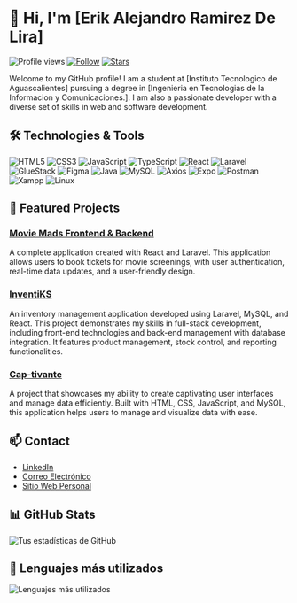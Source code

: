 # 👋 Hi, I'm [Erik Alejandro Ramirez De Lira]

![Profile views](https://komarev.com/ghpvc/?username=tu_nombre_de_usuario&color=brightgreen) [![Follow](https://img.shields.io/github/followers/tu_nombre_de_usuario?label=Follow&style=social)](https://github.com/tu_nombre_de_usuario) [![Stars](https://img.shields.io/github/stars/tu_nombre_de_usuario?style=social)](https://github.com/tu_nombre_de_usuario)

Welcome to my GitHub profile! I am a student at [Instituto Tecnologico de Aguascalientes] pursuing a degree in [Ingenieria en Tecnologias de la Informacion y Comunicaciones.]. I am also a passionate developer with a diverse set of skills in web and software development.

## 🛠️ Technologies & Tools

<p>
  <img src="https://img.shields.io/badge/HTML5-E34F26?style=for-the-badge&logo=html5&logoColor=white" alt="HTML5" />
  <img src="https://img.shields.io/badge/CSS3-1572B6?style=for-the-badge&logo=css3&logoColor=white" alt="CSS3" />
  <img src="https://img.shields.io/badge/JavaScript-F7DF1E?style=for-the-badge&logo=javascript&logoColor=black" alt="JavaScript" />
  <img src="https://img.shields.io/badge/TypeScript-007ACC?style=for-the-badge&logo=typescript&logoColor=white" alt="TypeScript" />
  <img src="https://img.shields.io/badge/React-61DAFB?style=for-the-badge&logo=react&logoColor=black" alt="React" />
  <img src="https://img.shields.io/badge/Laravel-FF2D20?style=for-the-badge&logo=laravel&logoColor=white" alt="Laravel" />
  <img src="https://img.shields.io/badge/GlueStack-FF9900?style=for-the-badge&logo=glueStack&logoColor=white" alt="GlueStack" />
  <img src="https://img.shields.io/badge/Figma-F24E1E?style=for-the-badge&logo=figma&logoColor=white" alt="Figma" />
  <img src="https://img.shields.io/badge/Java-007396?style=for-the-badge&logo=java&logoColor=white" alt="Java" />
  <img src="https://img.shields.io/badge/MySQL-4479A1?style=for-the-badge&logo=mysql&logoColor=white" alt="MySQL" />
  <img src="https://img.shields.io/badge/Axios-5A29E4?style=for-the-badge&logo=axios&logoColor=white" alt="Axios" />
  <img src="https://img.shields.io/badge/Expo-000020?style=for-the-badge&logo=expo&logoColor=white" alt="Expo" />
  <img src="https://img.shields.io/badge/Postman-FF6C37?style=for-the-badge&logo=postman&logoColor=white" alt="Postman" />
  <img src="https://img.shields.io/badge/Xampp-FB7A24?style=for-the-badge&logo=xampp&logoColor=white" alt="Xampp" />
  <img src="https://img.shields.io/badge/Linux-FCC624?style=for-the-badge&logo=linux&logoColor=black" alt="Linux" />
</p>

## 🌟 Featured Projects

### [Movie Mads Frontend & Backend](https://github.com/tu_nombre_de_usuario/movie-mads)
A complete application created with React and Laravel. This application allows users to book tickets for movie screenings, with user authentication, real-time data updates, and a user-friendly design.

### [InventiKS](https://github.com/tu_nombre_de_usuario/inventiks)
An inventory management application developed using Laravel, MySQL, and React. This project demonstrates my skills in full-stack development, including front-end technologies and back-end management with database integration. It features product management, stock control, and reporting functionalities.

### [Cap-tivante](https://github.com/tu_nombre_de_usuario/cap-tivante)
A project that showcases my ability to create captivating user interfaces and manage data efficiently. Built with HTML, CSS, JavaScript, and MySQL, this application helps users to manage and visualize data with ease.

## 📫 Contact

- [LinkedIn](enlace_a_tu_linkedin)
- [Correo Electrónico](mailto:tu_email@example.com)
- [Sitio Web Personal](enlace_a_tu_sitio_web)

## 📊 GitHub Stats

![Tus estadísticas de GitHub](https://github-readme-stats.vercel.app/api?username=tu_nombre_de_usuario&show_icons=true&theme=radical)

## 🚀 Lenguajes más utilizados

![Lenguajes más utilizados](https://github-readme-stats.vercel.app/api/top-langs/?username=tu_nombre_de_usuario&layout=compact&theme=radical)
